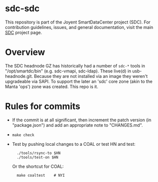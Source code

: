 <!--
    This Source Code Form is subject to the terms of the Mozilla Public
    License, v. 2.0. If a copy of the MPL was not distributed with this
    file, You can obtain one at http://mozilla.org/MPL/2.0/.
-->

<!--
    Copyright (c) 2014, Joyent, Inc.
-->

# sdc-sdc

This repository is part of the Joyent SmartDataCenter project (SDC).  For
contribution guidelines, issues, and general documentation, visit the main
[SDC](http://github.com/joyent/sdc) project page.


# Overview

The SDC headnode GZ has historically had a number of `sdc-*` tools in
"/opt/smartdc/bin" (e.g. sdc-vmapi, sdc-ldap). These live(d) in
usb-headnode.git. Because they are not installed via an image they
weren't upgradeable via SAPI. To support the later an 'sdc' core
zone (akin to the Manta 'ops') zone was created. This repo is it.


# Rules for commits

- If the commit is at all significant, then increment the patch
  version (in "package.json") and add an appropriate note to
  "CHANGES.md".

- `make check`

- Test by pushing local changes to a COAL or test HN and test:

        ./tools/rsync-to $HN
        ./tools/test-on $HN

  Or the shortcut for COAL:

        make coaltest    # NYI

